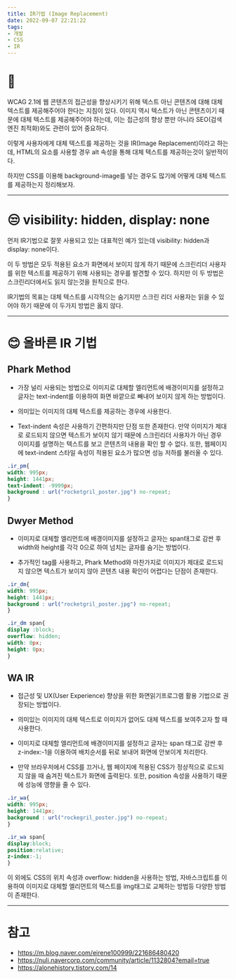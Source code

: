 ```yaml
---
title: IR기법 (Image Replacement)
date: 2022-09-07 22:21:22
tags:
- 개발
- CSS
- IR
---
```

# 👀
WCAG 2.1에 웹 콘텐츠의 접근성을 향상시키기 위해 텍스트 아닌 콘텐츠에 대해 대체 텍스트를 제공해주어야 한다는 지침이 있다. 이미지 역시 텍스트가 아닌 콘텐츠이기 때문에 대체 텍스트를 제공해주어야 하는데, 이는 접근성의 향상 뿐만 아니라 SEO(검색 엔진 최적화)와도 관련이 있어 중요하다.

이렇게 사용자에게 대체 텍스트를 제공하는 것을 IR(Image Replacement)이라고 하는데, HTML의 요소를 사용할 경우 alt 속성을 통해 대체 텍스트를 제공하는것이 일반적이다.

하지만 CSS를 이용해 background-image를 넣는 경우도 많기에 어떻게 대체 텍스트를 제공하는지 정리해보자.

<hr>

# 😒 visibility: hidden, display: none

먼저 IR기법으로 잘못 사용되고 있는 대표적인 예가 있는데 visibility: hidden과 display: none이다.

이 두 방법은 모두 적용된 요소가 화면에서 보이지 않게 하기 때문에 스크린리더 사용자를 위한 텍스트를 제공하기 위해 사용되는 경우를 발견할 수 있다. 하지만 이 두 방법은 스크린리더에서도 읽지 않는것을 원칙으로 한다.

IR기법의 목표는 대체 텍스트를 시각적으는 숨기지만 스크린 리더 사용자는 읽을 수 있어야 하기 때문에 이 두가지 방법은 옳지 않다.

<hr>

# 😊 올바른 IR 기법

## Phark Method
- 가장 널리 사용되는 방법으로 이미지로 대체할 엘리먼트에 배경이미지를 설정하고 글자는 text-indent를 이용하여 화면 바깥으로 빼내어 보이지 않게 하는 방법이다.

- 의미있는 이미지의 대체 텍스트를 제공하는 경우에 사용한다.

- Text-indent 속성은 사용하기 간편하지만 단점 또한 존재한다. 만약 이미지가 제대로 로드되지 않으면 텍스트가 보이지 않기 때문에 스크린리더 사용자가 아닌 경우 이미지를 설명하는 텍스트를 보고 콘텐츠의 내용을 확인 할 수 없다. 또한, 웹페이지에 text-indent 스타일 속성이 적용된 요소가 많으면 성능 저하를 불러올 수 있다.

``` css
.ir_pm{
width: 995px;
height: 1441px;
text-indent: -9999px;
background : url("rocketgril_poster.jpg") no-repeat;
}
```

## Dwyer Method
- 이미지로 대체할 엘리먼트에 배경이미지를 설정하고 글자는 span태그로 감싼 후 width와 height를 각각 0으로 하여 넘치는 글자를 숨기는 방법이다.

- 추가적인 tag를 사용하고, Phark Method와 마찬가지로 이미지가 제대로 로드되지 않으면 텍스트가 보이지 않아 콘텐츠 내용 확인이 어렵다는 단점이 존재한다.

``` css
.ir_dm{
width: 995px;
height: 1441px;
background : url("rocketgril_poster.jpg") no-repeat;
}

.ir_dm span{
display :block;
overflow: hidden;
width: 0px;
height: 0px;
}
```

## WA IR
- 접근성 및 UX(User Experience) 향상을 위한 화면읽기프로그램 활용 기법으로 권장되는 방법이다.

- 의미있는 이미지의 대체 텍스트로 이미지가 없어도 대체 텍스트를 보여주고자 할 때 사용한다.

- 이미지로 대체할 엘리먼트에 배경이미지를 설정하고 글자는 span 태그로 감싼 후 z-index:-1을 이용하여 배치순서를 뒤로 보내어 화면에 안보이게 처리한다.

- 만약 브라우저에서 CSS를 끄거나, 웹 페이지에 적용된 CSS가 정상적으로 로드되지 않을 때 숨겨진 텍스트가 화면에 출력된다. 또한, position 속성을 사용하기 때문에 성능에 영향을 줄 수 있다.
``` css
.ir_wa{
width: 995px;
height: 1441px;
background : url("rockegril_poster.jpg") no-repeat;
}

.ir_wa span{
display:block;
position:relative;
z-index:-1;
}
```

이 외에도 CSS의 위치 속성과 overflow: hidden을 사용하는 방법, 자바스크립트를 이용하여 이미지로 대체할 엘리먼트의 텍스트를 img태그로 교체하는 방법등 다양한 방법이 존재한다.

<hr>

# 참고
- https://m.blog.naver.com/eirene100999/221686480420
- https://nuli.navercorp.com/community/article/1132804?email=true
- https://alonehistory.tistory.com/14
